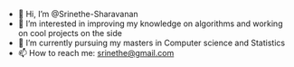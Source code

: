 - 👋 Hi, I’m @Srinethe-Sharavanan
- 👀 I’m interested in improving my knowledge on algorithms and working on cool projects on the side
- 🌱 I’m currently pursuing my masters in Computer science and Statistics
- 📫 How to reach me: srinethe@gmail.com

<!---
Srinethe-Sharavanan/Srinethe-Sharavanan is a ✨ special ✨ repository because its `README.md` (this file) appears on your GitHub profile.
You can click the Preview link to take a look at your changes.
--->
